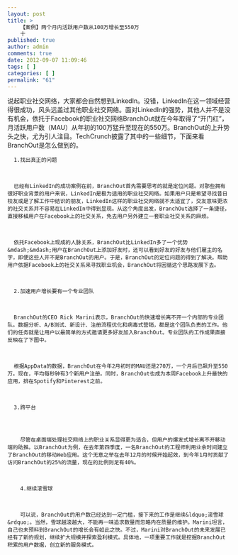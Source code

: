 ```yaml
---
layout: post
title: >
    【案例】两个月内活跃用户数从100万增长至550万
    十
published: true
author: admin
comments: true
date: 2012-09-07 11:09:46
tags: [ ]
categories: [ ]
permalink: "61"
---
```

说起职业社交网络，大家都会自然想到LinkedIn。没错，LinkedIn在这一领域经营得很成功，风头远盖过其他职业社交网络。面对LinkedIn的强势，其他人并不是没有机会，依托于Facebook的职业社交网络BranchOut就在今年取得了&ldquo;开门红&rdquo;，月活跃用户数（MAU）从年初的100万猛升至现在的550万。BranchOut的上升势头之快，尤为引人注目。TechCrunch披露了其中的一些细节，下面来看BranchOut是怎么做到的。


  
    
      1.找出真正的问题
    
    
    
      已经有LinkedIn的成功案例在前，BranchOut首先需要思考的就是定位问题。对那些拥有很好职业背景的用户来说，LinkedIn是极为适用的职业社交网络。如果用户只是希望寻找昔日校友或是了解工作中结识的朋友，LinkedIn这样的职业社交网络就不太适宜了，交友意味更浓的社交关系并不容易在LinkedIn中得到显现。从这个角度出发，BranchOut选择了一条捷径，直接移植用户在Facebook上的社交关系，免去用户另外建立一套职业社交关系的麻烦。
    
    
    
      依托Facebook上现成的人脉关系，BranchOut比LinkedIn多了一个优势&mdash;&mdash;用户在BranchOut上添加好友时，还可以看到好友的好友与他们雇主的名字，即便这些人并不是BranchOut的用户。于是，BranchOut的定位问题的得到了解决。帮助用户依据Facebook上的社交关系来寻找职业机会，BranchOut将因循这个思路发展下去。
    
    
    
      2.加速用户增长要有一个专业团队
    
    
    
      BranchOut的CEO Rick Marini表示，BranchOut的快速增长离不开一个内部的专业团队。数据分析、A/B测试、新设计、注册流程优化和病毒式营销，都是这个团队负责的工作。他们的任务就是让用户以最简单的方式邀请更多好友加入BranchOut。专业团队的工作成果直接反映在了下图中。
    
    
    
      根据AppData的数据，BranchOut在今年2月初时的MAU还是270万，一个月后已飙升至550万。现在，平均每秒钟有3个新用户注册。同时，BranchOut也成为本周Facebook上升最快的应用，排在Spotify和Pinterest之前。
    
    
    
      3.跨平台
    
    
    
      
        尽管在桌面端处理社交网络上的职业关系显得更为适合，但用户的爆发式增长离不开移动端的助推。以BranchOut为例，在去年第四季度，一名BranchOut的工程师利用业余时间建立了BranchOut的移动Web应用。这个无意之举在去年12月的时候开始起效，到今年1月时贡献了访问BranchOut的25%的流量，现在的比例则足有40%。
      
      
      
        4.继续滚雪球
      
      
      
        可以说，BranchOut的用户数已经达到一定门槛，接下来的工作是继续&ldquo;滚雪球&rdquo;。当然，雪球越滚越大，不能再一味追求数量而忽略内在质量的维护。Marini坦言，自己也未预料到BranchOut的增长会有如此之快。不过，Marini对BranchOut的未来发展已经有了新的规划，继续扩大规模并探索盈利模式。具体地，一项重要工作就是挖掘BranchOut积累的用户数据，创立新的服务模式。
      